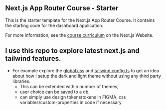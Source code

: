 ## Next.js App Router Course - Starter

This is the starter template for the Next.js App Router Course. It contains the starting code for the dashboard application.

For more information, see the [course curriculum](https://nextjs.org/learn) on the Next.js Website.

## I use this repo to explore latest next.js and tailwind features. 
- For example explore the [global.css](https://github.com/subhash-malireddy/nextjs-tailwind-new-features/blob/a2d9fee72a980bafab994fdc5072d08cbfed0892/app/ui/global.css) and [tailwind.config.ts](https://github.com/subhash-malireddy/nextjs-tailwind-new-features/blob/a2d9fee72a980bafab994fdc5072d08cbfed0892/tailwind.config.ts) to get an idea about how I setup the dark and light theme without using any third party libraries.
    - This can be extended with n number of themes,
    - user choice can be saved to a db,
    - can simply use design tokens(tokens in FIGMA, css variables/custom-properties in code if necessary.
